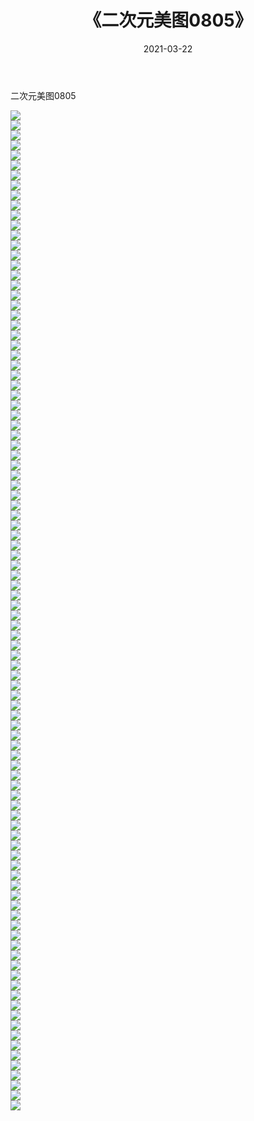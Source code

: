 ﻿---
layout: post
title:  《二次元美图0805》
date:   2021-03-22
img: http://imgx.orgx.ga/二次元/2021/二次元美图0805/000.jpg
categories: [美女, 清纯, 唯美]
---

二次元美图0805

 ![](http://imgx.orgx.ga/二次元/2021/二次元美图0805/001.png) <br>![](http://imgx.orgx.ga/二次元/2021/二次元美图0805/002.png) <br>![](http://imgx.orgx.ga/二次元/2021/二次元美图0805/003.png) <br>![](http://imgx.orgx.ga/二次元/2021/二次元美图0805/004.png) <br>![](http://imgx.orgx.ga/二次元/2021/二次元美图0805/005.png) <br>![](http://imgx.orgx.ga/二次元/2021/二次元美图0805/006.png) <br>![](http://imgx.orgx.ga/二次元/2021/二次元美图0805/007.png) <br>![](http://imgx.orgx.ga/二次元/2021/二次元美图0805/008.png) <br>![](http://imgx.orgx.ga/二次元/2021/二次元美图0805/009.png) <br>![](http://imgx.orgx.ga/二次元/2021/二次元美图0805/010.png) <br>![](http://imgx.orgx.ga/二次元/2021/二次元美图0805/011.png) <br>![](http://imgx.orgx.ga/二次元/2021/二次元美图0805/012.png) <br>![](http://imgx.orgx.ga/二次元/2021/二次元美图0805/013.png) <br>![](http://imgx.orgx.ga/二次元/2021/二次元美图0805/014.png) <br>![](http://imgx.orgx.ga/二次元/2021/二次元美图0805/015.png) <br>![](http://imgx.orgx.ga/二次元/2021/二次元美图0805/016.png) <br>![](http://imgx.orgx.ga/二次元/2021/二次元美图0805/017.png) <br>![](http://imgx.orgx.ga/二次元/2021/二次元美图0805/018.png) <br>![](http://imgx.orgx.ga/二次元/2021/二次元美图0805/019.png) <br>![](http://imgx.orgx.ga/二次元/2021/二次元美图0805/020.png) <br>![](http://imgx.orgx.ga/二次元/2021/二次元美图0805/021.png) <br>![](http://imgx.orgx.ga/二次元/2021/二次元美图0805/022.png) <br>![](http://imgx.orgx.ga/二次元/2021/二次元美图0805/023.png) <br>![](http://imgx.orgx.ga/二次元/2021/二次元美图0805/024.png) <br>![](http://imgx.orgx.ga/二次元/2021/二次元美图0805/025.png) <br>![](http://imgx.orgx.ga/二次元/2021/二次元美图0805/026.png) <br>![](http://imgx.orgx.ga/二次元/2021/二次元美图0805/027.png) <br>![](http://imgx.orgx.ga/二次元/2021/二次元美图0805/028.png) <br>![](http://imgx.orgx.ga/二次元/2021/二次元美图0805/029.png) <br>![](http://imgx.orgx.ga/二次元/2021/二次元美图0805/030.png) <br>![](http://imgx.orgx.ga/二次元/2021/二次元美图0805/031.png) <br>![](http://imgx.orgx.ga/二次元/2021/二次元美图0805/032.png) <br>![](http://imgx.orgx.ga/二次元/2021/二次元美图0805/033.png) <br>![](http://imgx.orgx.ga/二次元/2021/二次元美图0805/034.png) <br>![](http://imgx.orgx.ga/二次元/2021/二次元美图0805/035.png) <br>![](http://imgx.orgx.ga/二次元/2021/二次元美图0805/036.png) <br>![](http://imgx.orgx.ga/二次元/2021/二次元美图0805/037.png) <br>![](http://imgx.orgx.ga/二次元/2021/二次元美图0805/038.png) <br>![](http://imgx.orgx.ga/二次元/2021/二次元美图0805/039.png) <br>![](http://imgx.orgx.ga/二次元/2021/二次元美图0805/040.png) <br>![](http://imgx.orgx.ga/二次元/2021/二次元美图0805/041.png) <br>![](http://imgx.orgx.ga/二次元/2021/二次元美图0805/042.png) <br>![](http://imgx.orgx.ga/二次元/2021/二次元美图0805/043.png) <br>![](http://imgx.orgx.ga/二次元/2021/二次元美图0805/044.png) <br>![](http://imgx.orgx.ga/二次元/2021/二次元美图0805/045.png) <br>![](http://imgx.orgx.ga/二次元/2021/二次元美图0805/046.png) <br>![](http://imgx.orgx.ga/二次元/2021/二次元美图0805/047.png) <br>![](http://imgx.orgx.ga/二次元/2021/二次元美图0805/048.png) <br>![](http://imgx.orgx.ga/二次元/2021/二次元美图0805/049.png) <br>![](http://imgx.orgx.ga/二次元/2021/二次元美图0805/050.png) <br>![](http://imgx.orgx.ga/二次元/2021/二次元美图0805/051.png) <br>![](http://imgx.orgx.ga/二次元/2021/二次元美图0805/052.png) <br>![](http://imgx.orgx.ga/二次元/2021/二次元美图0805/053.png) <br>![](http://imgx.orgx.ga/二次元/2021/二次元美图0805/054.png) <br>![](http://imgx.orgx.ga/二次元/2021/二次元美图0805/055.png) <br>![](http://imgx.orgx.ga/二次元/2021/二次元美图0805/056.png) <br>![](http://imgx.orgx.ga/二次元/2021/二次元美图0805/057.png) <br>![](http://imgx.orgx.ga/二次元/2021/二次元美图0805/058.png) <br>![](http://imgx.orgx.ga/二次元/2021/二次元美图0805/059.png) <br>![](http://imgx.orgx.ga/二次元/2021/二次元美图0805/060.png) <br>![](http://imgx.orgx.ga/二次元/2021/二次元美图0805/061.png) <br>![](http://imgx.orgx.ga/二次元/2021/二次元美图0805/062.png) <br>![](http://imgx.orgx.ga/二次元/2021/二次元美图0805/063.png) <br>![](http://imgx.orgx.ga/二次元/2021/二次元美图0805/064.png) <br>![](http://imgx.orgx.ga/二次元/2021/二次元美图0805/065.png) <br>![](http://imgx.orgx.ga/二次元/2021/二次元美图0805/066.png) <br>![](http://imgx.orgx.ga/二次元/2021/二次元美图0805/067.png) <br>![](http://imgx.orgx.ga/二次元/2021/二次元美图0805/068.png) <br>![](http://imgx.orgx.ga/二次元/2021/二次元美图0805/069.png) <br>![](http://imgx.orgx.ga/二次元/2021/二次元美图0805/070.png) <br>![](http://imgx.orgx.ga/二次元/2021/二次元美图0805/071.png) <br>![](http://imgx.orgx.ga/二次元/2021/二次元美图0805/072.png) <br>![](http://imgx.orgx.ga/二次元/2021/二次元美图0805/073.png) <br>![](http://imgx.orgx.ga/二次元/2021/二次元美图0805/074.png) <br>![](http://imgx.orgx.ga/二次元/2021/二次元美图0805/075.png) <br>![](http://imgx.orgx.ga/二次元/2021/二次元美图0805/076.png) <br>![](http://imgx.orgx.ga/二次元/2021/二次元美图0805/077.png) <br>![](http://imgx.orgx.ga/二次元/2021/二次元美图0805/078.png) <br>![](http://imgx.orgx.ga/二次元/2021/二次元美图0805/079.png) <br>![](http://imgx.orgx.ga/二次元/2021/二次元美图0805/080.png) <br>![](http://imgx.orgx.ga/二次元/2021/二次元美图0805/081.png) <br>![](http://imgx.orgx.ga/二次元/2021/二次元美图0805/082.png) <br>![](http://imgx.orgx.ga/二次元/2021/二次元美图0805/083.png) <br>![](http://imgx.orgx.ga/二次元/2021/二次元美图0805/084.png) <br>![](http://imgx.orgx.ga/二次元/2021/二次元美图0805/085.png) <br>![](http://imgx.orgx.ga/二次元/2021/二次元美图0805/086.png) <br>![](http://imgx.orgx.ga/二次元/2021/二次元美图0805/087.png) <br>![](http://imgx.orgx.ga/二次元/2021/二次元美图0805/088.png) <br>![](http://imgx.orgx.ga/二次元/2021/二次元美图0805/089.png) <br>![](http://imgx.orgx.ga/二次元/2021/二次元美图0805/090.png) <br>![](http://imgx.orgx.ga/二次元/2021/二次元美图0805/091.png) <br>![](http://imgx.orgx.ga/二次元/2021/二次元美图0805/092.png) <br>![](http://imgx.orgx.ga/二次元/2021/二次元美图0805/093.png) <br>![](http://imgx.orgx.ga/二次元/2021/二次元美图0805/094.png) <br>![](http://imgx.orgx.ga/二次元/2021/二次元美图0805/095.png) <br>![](http://imgx.orgx.ga/二次元/2021/二次元美图0805/096.png) <br>![](http://imgx.orgx.ga/二次元/2021/二次元美图0805/097.png) <br>![](http://imgx.orgx.ga/二次元/2021/二次元美图0805/098.png) <br>![](http://imgx.orgx.ga/二次元/2021/二次元美图0805/099.png) <br>![](http://imgx.orgx.ga/二次元/2021/二次元美图0805/100.png) <br>